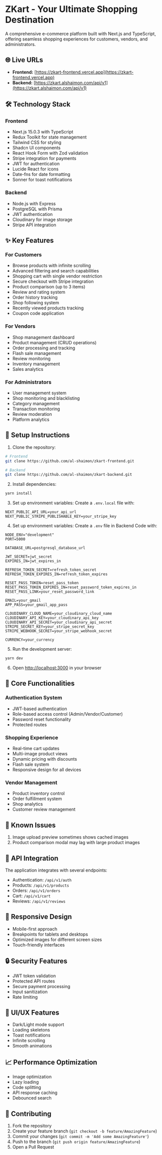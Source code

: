 # ZKart - Your Ultimate Shopping Destination

A comprehensive e-commerce platform built with Next.js and TypeScript, offering seamless shopping
experiences for customers, vendors, and administrators.

## 🌐 Live URLs

- **Frontend:** [https://zkart-frontend.vercel.app](https://zkart-frontend.vercel.app)
- **Backend:** [https://zkart.alshaimon.com/api/v1](https://zkart.alshaimon.com/api/v1)

## 🛠️ Technology Stack

### Frontend

- Next.js 15.0.3 with TypeScript
- Redux Toolkit for state management
- Tailwind CSS for styling
- Shadcn UI components
- React Hook Form with Zod validation
- Stripe integration for payments
- JWT for authentication
- Lucide React for icons
- Date-fns for date formatting
- Sonner for toast notifications

### Backend

- Node.js with Express
- PostgreSQL with Prisma
- JWT authentication
- Cloudinary for image storage
- Stripe API integration

## ✨ Key Features

### For Customers

- Browse products with infinite scrolling
- Advanced filtering and search capabilities
- Shopping cart with single vendor restriction
- Secure checkout with Stripe integration
- Product comparison (up to 3 items)
- Review and rating system
- Order history tracking
- Shop following system
- Recently viewed products tracking
- Coupon code application

### For Vendors

- Shop management dashboard
- Product management (CRUD operations)
- Order processing and tracking
- Flash sale management
- Review monitoring
- Inventory management
- Sales analytics

### For Administrators

- User management system
- Shop monitoring and blacklisting
- Category management
- Transaction monitoring
- Review moderation
- Platform analytics

## 🚀 Setup Instructions

1. Clone the repository:

```bash
# Frontend
git clone https://github.com/al-shaimon/zkart-frontend.git

# Backend
git clone https://github.com/al-shaimon/zkart-backend.git

```

2. Install dependencies:

```bash
yarn install
```

3. Set up environment variables: Create a `.env.local` file with:

```env
NEXT_PUBLIC_API_URL=your_api_url
NEXT_PUBLIC_STRIPE_PUBLISHABLE_KEY=your_stripe_key
```

4. Set up environment variables: Create a `.env` file in Backend Code with:

```env
NODE_ENV="development"
PORT=5000

DATABASE_URL=postgresql_database_url

JWT_SECRET=jwt_secret
EXPIRES_IN=jwt_expires_in

REFRESH_TOKEN_SECRET=refresh_token_secret
REFRESH_TOKEN_EXPIRES_IN=refresh_token_expires

RESET_PASS_TOKEN=reset_pass_token
RESET_PASS_TOKEN_EXPIRES_IN=reset_password_token_expires_in
RESET_PASS_LINK=your_reset_password_link

EMAIL=your_gmail
APP_PASS=your_gmail_app_pass

CLOUDINARY_CLOUD_NAME=your_cloudinary_cloud_name
CLOUDINARY_API_KEY=your_cloudinary_api_key
CLOUDINARY_API_SECRET=your_cloudinary_api_secret
STRIPE_SECRET_KEY=your_stripe_secret_key
STRIPE_WEBHOOK_SECRET=your_stripe_webhook_secret

CURRENCY=your_currency
```

5. Run the development server:

```bash
yarn dev
```

6. Open [http://localhost:3000](http://localhost:3000) in your browser

## 🎯 Core Functionalities

### Authentication System

- JWT-based authentication
- Role-based access control (Admin/Vendor/Customer)
- Password reset functionality
- Protected routes

### Shopping Experience

- Real-time cart updates
- Multi-image product views
- Dynamic pricing with discounts
- Flash sale system
- Responsive design for all devices

### Vendor Management

- Product inventory control
- Order fulfillment system
- Shop analytics
- Customer review management

## 🐛 Known Issues

1. Image upload preview sometimes shows cached images
2. Product comparison modal may lag with large product images

## 🔄 API Integration

The application integrates with several endpoints:

- Authentication: `/api/v1/auth`
- Products: `/api/v1/products`
- Orders: `/api/v1/orders`
- Cart: `/api/v1/cart`
- Reviews: `/api/v1/reviews`

## 📱 Responsive Design

- Mobile-first approach
- Breakpoints for tablets and desktops
- Optimized images for different screen sizes
- Touch-friendly interfaces

## 🔒 Security Features

- JWT token validation
- Protected API routes
- Secure payment processing
- Input sanitization
- Rate limiting

## 🎨 UI/UX Features

- Dark/Light mode support
- Loading skeletons
- Toast notifications
- Infinite scrolling
- Smooth animations

## 📈 Performance Optimization

- Image optimization
- Lazy loading
- Code splitting
- API response caching
- Debounced search

## 👥 Contributing

1. Fork the repository
2. Create your feature branch (`git checkout -b feature/AmazingFeature`)
3. Commit your changes (`git commit -m 'Add some AmazingFeature'`)
4. Push to the branch (`git push origin feature/AmazingFeature`)
5. Open a Pull Request
